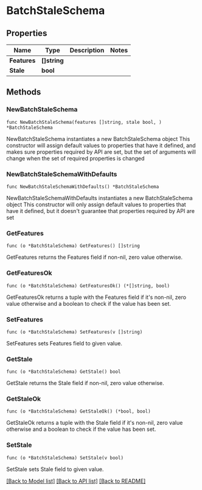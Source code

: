 # BatchStaleSchema

## Properties

Name | Type | Description | Notes
------------ | ------------- | ------------- | -------------
**Features** | **[]string** |  | 
**Stale** | **bool** |  | 

## Methods

### NewBatchStaleSchema

`func NewBatchStaleSchema(features []string, stale bool, ) *BatchStaleSchema`

NewBatchStaleSchema instantiates a new BatchStaleSchema object
This constructor will assign default values to properties that have it defined,
and makes sure properties required by API are set, but the set of arguments
will change when the set of required properties is changed

### NewBatchStaleSchemaWithDefaults

`func NewBatchStaleSchemaWithDefaults() *BatchStaleSchema`

NewBatchStaleSchemaWithDefaults instantiates a new BatchStaleSchema object
This constructor will only assign default values to properties that have it defined,
but it doesn't guarantee that properties required by API are set

### GetFeatures

`func (o *BatchStaleSchema) GetFeatures() []string`

GetFeatures returns the Features field if non-nil, zero value otherwise.

### GetFeaturesOk

`func (o *BatchStaleSchema) GetFeaturesOk() (*[]string, bool)`

GetFeaturesOk returns a tuple with the Features field if it's non-nil, zero value otherwise
and a boolean to check if the value has been set.

### SetFeatures

`func (o *BatchStaleSchema) SetFeatures(v []string)`

SetFeatures sets Features field to given value.


### GetStale

`func (o *BatchStaleSchema) GetStale() bool`

GetStale returns the Stale field if non-nil, zero value otherwise.

### GetStaleOk

`func (o *BatchStaleSchema) GetStaleOk() (*bool, bool)`

GetStaleOk returns a tuple with the Stale field if it's non-nil, zero value otherwise
and a boolean to check if the value has been set.

### SetStale

`func (o *BatchStaleSchema) SetStale(v bool)`

SetStale sets Stale field to given value.



[[Back to Model list]](../README.md#documentation-for-models) [[Back to API list]](../README.md#documentation-for-api-endpoints) [[Back to README]](../README.md)


